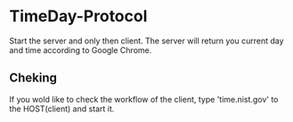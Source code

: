 # TimeDay-Protocol
Start the server and only then client. The server will return you current day and time according to Google Chrome.

## Cheking
If you wold like to check the workflow of the client, type 'time.nist.gov' to the HOST(client) and start it.
